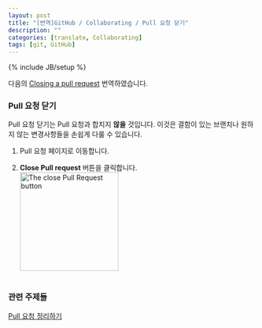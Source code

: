 ```yaml
---
layout: post
title: "[번역]GitHub / Collaborating / Pull 요청 닫기"
description: ""
categories: [translate, Collaborating]
tags: [git, GitHub]
---
```

{% include JB/setup %}

다음의 [Closing a pull request](https://help.github.com/articles/closing-a-pull-request) 번역하였습니다.

### Pull 요청 닫기

Pull 요청 닫기는 Pull 요청과 합치지 **않을** 것입니다. 이것은 결함이 있는 브랜치나 원하지 않는 변경사항들을 손쉽게 다룰 수 있습니다.

1. Pull 요청 페이지로 이동합니다.

2. **Close Pull request** 버튼을 클릭합니다.<br/><img src="https://github-images.s3.amazonaws.com/help/pullrequest-closebutton.png" alt="The close Pull Request button" style="width: 200px;"/><br/><br/>

### 관련 주제들
[Pull 요청 정리하기](http://minsone.github.io/lesson/2013/12/25/GitHub-Tidying-up-pull-requests/)